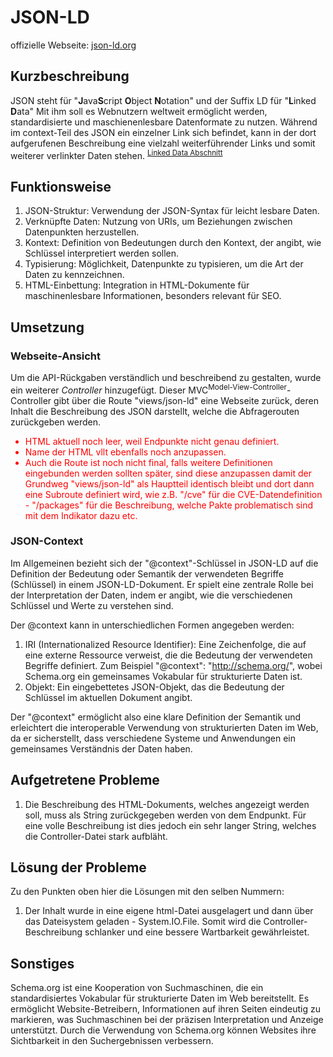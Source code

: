 # JSON-LD
offizielle Webseite: [json-ld.org](https://json-ld.org/)

## Kurzbeschreibung
JSON steht für "**J**ava**S**cript **O**bject **N**otation" und der Suffix LD für "**L**inked **D**ata"
Mit ihm soll es Webnutzern weltweit ermöglicht werden, standardisierte und maschienenlesbare Datenformate zu nutzen.
Während im context-Teil des JSON ein einzelner Link sich befindet, kann in der dort aufgerufenen Beschreibung eine vielzahl weiterführender Links und somit weiterer verlinkter Daten stehen. <sup>[Linked Data Abschnitt](https://json-ld.org/)</sup>

## Funktionsweise

1. JSON-Struktur: Verwendung der JSON-Syntax für leicht lesbare Daten.
2. Verknüpfte Daten: Nutzung von URIs, um Beziehungen zwischen Datenpunkten herzustellen.
3. Kontext: Definition von Bedeutungen durch den Kontext, der angibt, wie Schlüssel interpretiert werden sollen.
4. Typisierung: Möglichkeit, Datenpunkte zu typisieren, um die Art der Daten zu kennzeichnen.
5. HTML-Einbettung: Integration in HTML-Dokumente für maschinenlesbare Informationen, besonders relevant für SEO.

## Umsetzung
### Webseite-Ansicht
Um die API-Rückgaben verständlich und beschreibend zu gestalten, wurde ein weiterer *Controller* hinzugefügt.
Dieser MVC<sup>Model-View-Controller</sup>-Controller gibt über die Route "views/json-ld" eine Webseite zurück, deren Inhalt die Beschreibung des JSON darstellt, welche die Abfragerouten zurückgeben werden.

<label style="color: red">
    <ul>
        <li>
            HTML aktuell noch leer, weil Endpunkte nicht genau definiert.
        </li>
        <li>
            Name der HTML vllt ebenfalls noch anzupassen.
        </li>
        <li>
            Auch die Route ist noch nicht final, falls weitere Definitionen eingebunden werden sollten später, sind diese anzupassen damit der Grundweg "views/json-ld" als Hauptteil identisch bleibt und dort dann eine Subroute definiert wird, wie z.B. "/cve" für die CVE-Datendefinition - "/packages" für die Beschreibung, welche Pakte problematisch sind mit dem Indikator dazu etc.
        </li>
    </ul>
</label>

### JSON-Context
Im Allgemeinen bezieht sich der "@context"-Schlüssel in JSON-LD auf die Definition der Bedeutung oder Semantik der verwendeten Begriffe (Schlüssel) in einem JSON-LD-Dokument. Er spielt eine zentrale Rolle bei der Interpretation der Daten, indem er angibt, wie die verschiedenen Schlüssel und Werte zu verstehen sind.

Der @context kann in unterschiedlichen Formen angegeben werden:

1. IRI (Internationalized Resource Identifier): Eine Zeichenfolge, die auf eine externe Ressource verweist, die die Bedeutung der verwendeten Begriffe definiert. Zum Beispiel "@context": "http://schema.org/", wobei Schema.org ein gemeinsames Vokabular für strukturierte Daten ist.
2. Objekt: Ein eingebettetes JSON-Objekt, das die Bedeutung der Schlüssel im aktuellen Dokument angibt. 

Der "@context" ermöglicht also eine klare Definition der Semantik und erleichtert die interoperable Verwendung von strukturierten Daten im Web, da er sicherstellt, dass verschiedene Systeme und Anwendungen ein gemeinsames Verständnis der Daten haben.

## Aufgetretene Probleme
<ol>
    <li>
        Die Beschreibung des HTML-Dokuments, welches angezeigt werden soll, muss als String zurückgegeben werden von dem Endpunkt.
        Für eine volle Beschreibung ist dies jedoch ein sehr langer String, welches die Controller-Datei stark aufbläht.
    </li>
</ol>

## Lösung der Probleme
Zu den Punkten oben hier die Lösungen mit den selben Nummern:
<ol>
    <li>
        Der Inhalt wurde in eine eigene html-Datei ausgelagert und dann über das Dateisystem geladen - System.IO.File.
        Somit wird die Controller-Beschreibung schlanker und eine bessere Wartbarkeit gewährleistet.
    </li>
</ol>

## Sonstiges
Schema.org ist eine Kooperation von Suchmaschinen, die ein standardisiertes Vokabular für strukturierte Daten im Web bereitstellt. 
Es ermöglicht Website-Betreibern, Informationen auf ihren Seiten eindeutig zu markieren, was Suchmaschinen bei der präzisen Interpretation und Anzeige unterstützt. 
Durch die Verwendung von Schema.org können Websites ihre Sichtbarkeit in den Suchergebnissen verbessern.
